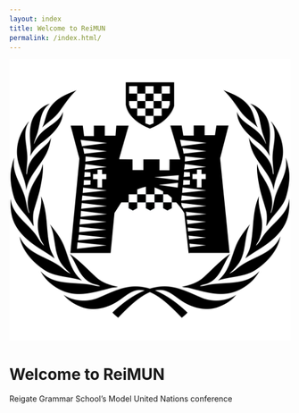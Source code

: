 ```yaml
---
layout: index
title: Welcome to ReiMUN
permalink: /index.html/
---
```

<img src="/media/blacklogo.svg" alt="ReiMUN Logo" class="indexlogo" onerror="this.src='/media/blacklogo.png'">

<h1>Welcome to ReiMUN</h1>
Reigate Grammar School’s Model United Nations conference<br><br>
